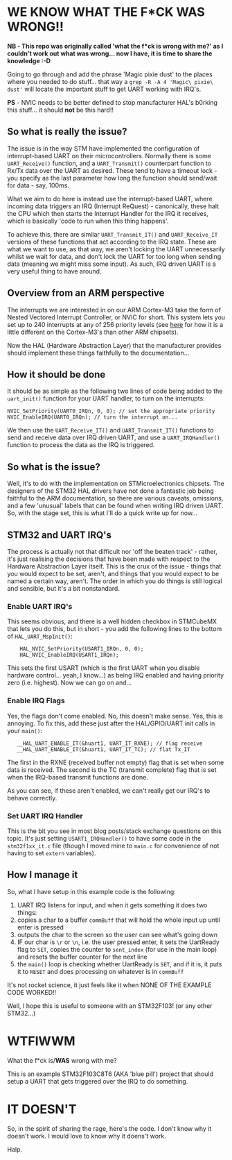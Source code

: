 # WE KNOW WHAT THE F*CK WAS WRONG!!

__NB - This repo was originally called 'what the f*ck is wrong with me?' as I couldn't work out what was wrong... now I have, it is time to share the knowledge :-D__

Going to go through and add the phrase 'Magic pixie dust' to the places where you needed to do stuff... that way a `grep -R -A 4 'Magic\ pixie\ dust'` will locate the important stuff to get UART working with IRQ's. 

__PS__ - NVIC needs to be better defined to stop manufacturer HAL's b0rking this stuff... it should **not** be this hard!!

## So what is really the issue?

The issue is in the way STM have implemented the configuration of interrupt-based UART on their microcontrollers. Normally there is some `UART_Receive()` function, and a `UART_Transmit()` counterpart function to Rx/Tx data over the UART as desired. These tend to have a timeout lock - you specify as the last parameter how long the function should send/wait for data - say, 100ms. 

What we aim to do here is instead use the interrupt-based UART, where incoming data triggers an IRQ (Interrupt ReQuest) - canonically, these halt the CPU which then starts the Interrupt Handler for the IRQ it receives, which is basically 'code to run when this thing happens'. 

To achieve this, there are similar `UART_Transmit_IT()` and `UART_Receive_IT` versions of these functions that act according to the IRQ state. These are what we want to use, as that way, we aren't locking the UART unnecessarily whilst we wait for data, and don't lock the UART for too long when sending data (meaning we might miss some input). As such, IRQ driven UART is a very useful thing to have around.

## Overview from an ARM perspective

The interrupts we are interested in on our ARM Cortex-M3 take the form of Nested Vectored Interrupt Controller, or NVIC for short. This system lets you set up to 240 interrupts at any of 256 priority levels (see [here](http://infocenter.arm.com/help/index.jsp?topic=/com.arm.doc.dai0179b/ar01s01s01.html) for how it is a little different on the Cortex-M3's than other ARM chipsets).

Now the HAL (Hardware Abstraction Layer) that the manufacturer provides should implement these things faithfully to the documentation...

## How it should be done

It should be as simple as the following two lines of code being added to the `uart_init()` function for your UART handler, to turn on the interrupts:

```
NVIC_SetPriority(UART0_IRQn, 0, 0); // set the appropriate priority
NVIC_EnableIRQ(UART0_IRQn); // turn the interrupt on...
```

We then use the `UART_Receive_IT()` and `UART_Transmit_IT()` functions to send and receive data over IRQ driven UART, and use a `UART_IRQHandler()` function to process the data as the IRQ is triggered. 

## So what is the issue?

Well, it's to do with the implementation on STMicroelectronics chipsets. The designers of the STM32 HAL drivers have not done a fantastic job being faithful to the ARM documentation, so there are various caveats, omissions, and a few 'unusual' labels that can be found when writing IRQ driven UART. So, with the stage set, this is what I'll do a quick write up for now...

## STM32 and UART IRQ's

The process is actually not that difficult nor 'off the beaten track' - rather, it's just realising the decisions that have been made with respect to the Hardware Abstraction Layer itself. This is the crux of the issue - things that you would expect to be set, aren't, and things that you would expect to be named a certain way, aren't. The order in which you do things is still logical and sensible, but it's a bit nonstandard. 

### Enable UART IRQ's

This seems obvious, and there is a well hidden checkbox in STMCubeMX that lets you do this, but in short - you add the following lines to the bottom of `HAL_UART_MspInit()`:
```
    HAL_NVIC_SetPriority(USART1_IRQn, 0, 0);
    HAL_NVIC_EnableIRQ(USART1_IRQn);
```

This sets the first USART (which is the first UART when you disable hardware control... yeah, I know...) as being IRQ enabled and having priority zero (i.e. highest). Now we can go on and...


### Enable IRQ Flags

Yes, the flags don't come enabled. No, this doesn't make sense. Yes, this is annoying. To fix this, add these just after the HAL/GPIO/UART init calls in your `main()`:
```
   __HAL_UART_ENABLE_IT(&huart1, UART_IT_RXNE); // flag receive
   __HAL_UART_ENABLE_IT(&huart1, UART_IT_TC); // flat Tx_IT
```

The first in the RXNE (received buffer not empty) flag that is set when some data is received. The second is the TC (transmit complete) flag that is set when the IRQ-based transmit functions are done. 

As you can see, if these aren't enabled, we can't really get our IRQ's to behave correctly.

### Set UART IRQ Handler

This is the bit you see in most blog posts/stack exchange questions on this topic. It's just setting `USART1_IRQHandler()` to have some code in the `stm32f1xx_it.c` file (though I moved mine to `main.c` for convenience of not having to set `extern` variables).

## How I manage it

So, what I have setup in this example code is the following:

1. UART IRQ listens for input, and when it gets something it does two things:
  1. copies a char to a buffer `commBuff` that will hold the whole input up until enter is pressed
  1. outputs the char to the screen so the user can see what's going down
1. IF our char is `\r` or `\n`, i.e. the user pressed enter, it sets the UartReady flag to `SET`, copies the counter to `sent_index` (for use in the main loop) and resets the buffer counter for the next line
1. the `main()` loop is checking whether UartReady is `SET`, and if it is, it puts it to `RESET` and does processing on whatever is in `commBuff`

It's not rocket science, it just feels like it when NONE OF THE EXAMPLE CODE WORKED!!

Well, I hope this is useful to someone with an STM32F103! (or any other STM32...)

# WTFIWWM
What the f*ck is/**WAS** wrong with me?

This is an example STM32F103C8T6 (AKA 'blue pill') project that should setup a UART that gets triggered over the IRQ to do something.

# IT DOESN'T

So, in the spirit of sharing the rage, here's the code. I don't know why it doesn't work. I would love to know why it doens't work.

Halp.
